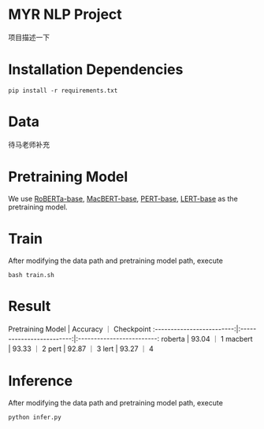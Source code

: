 # MYR NLP Project

项目描述一下

# Installation Dependencies

```
pip install -r requirements.txt
```

# Data

待马老师补充

# Pretraining Model

We use 
[RoBERTa-base](https://huggingface.co/xlm-roberta-base), 
[MacBERT-base](https://huggingface.co/hfl/chinese-macbert-base), 
[PERT-base](https://huggingface.co/hfl/chinese-pert-base), 
[LERT-base](https://huggingface.co/hfl/chinese-lert-base)
as the pretraining model.


# Train

After modifying the data path and pretraining model path, execute

```
bash train.sh
```

# Result

Pretraining Model | Accuracy ｜ Checkpoint 
:-------------------------:|:-------------------------:|:-------------------------:
roberta |  93.04 ｜ 1
macbert |  93.33 ｜ 2
pert |  92.87 ｜ 3
lert |  93.27 ｜ 4

# Inference

After modifying the data path and pretraining model path, execute

```
python infer.py
```

